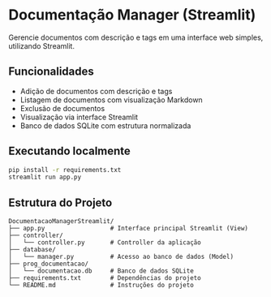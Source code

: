 
# Documentação Manager (Streamlit)

Gerencie documentos com descrição e tags em uma interface web simples, utilizando Streamlit.

## Funcionalidades

- Adição de documentos com descrição e tags
- Listagem de documentos com visualização Markdown
- Exclusão de documentos
- Visualização via interface Streamlit
- Banco de dados SQLite com estrutura normalizada

## Executando localmente

```bash
pip install -r requirements.txt
streamlit run app.py
```

## Estrutura do Projeto

```
DocumentacaoManagerStreamlit/
├── app.py                  # Interface principal Streamlit (View)
├── controller/
│   └── controller.py       # Controller da aplicação
├── database/
│   └── manager.py          # Acesso ao banco de dados (Model)
├── prog_documentacao/
│   └── documentacao.db     # Banco de dados SQLite
├── requirements.txt        # Dependências do projeto
└── README.md               # Instruções do projeto
```
